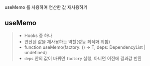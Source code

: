 useMemo 를 사용하여 연산한 값 재사용하기

## useMemo
> - Hooks 중 하나
> - 연산된 값을 재사용하는 역할(성능 최적화 위함)
> - function useMemo<T>(factory: () => T, deps: DependencyList | undefined)
> - `deps` 안의 값이 바뀌면 `factory` 실행, 아니면 이전에 결과값 반환